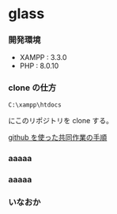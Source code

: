 # glass

### 開発環境

- XAMPP : 3.3.0
- PHP : 8.0.10

### clone の仕方

    C:\xampp\htdocs

にこのリポジトリを clone する。

[github を使った共同作業の手順](https://qiita.com/future_kame/items/9fa256aea09faa28b357)

### aaaaa

### aaaaa

### いなおか
